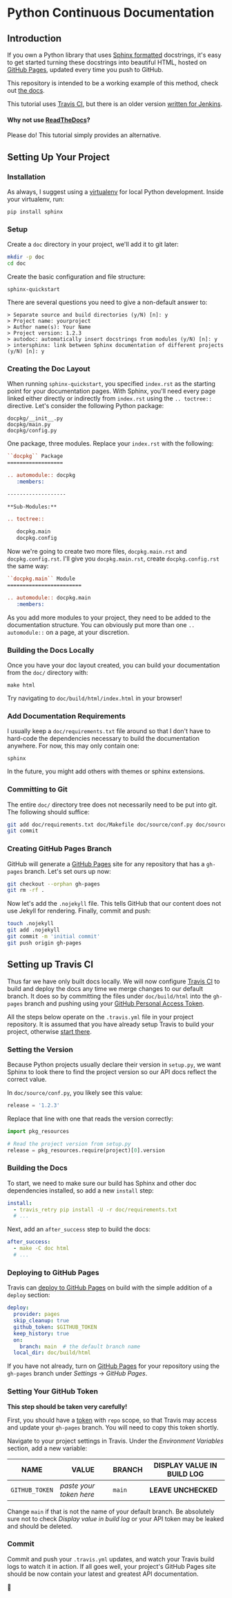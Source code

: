Python Continuous Documentation
===============================

## Introduction

If you own a Python library that uses [Sphinx formatted][1] docstrings, it's
easy to get started turning these docstrings into beautiful HTML, hosted on
[GitHub Pages][4], updated every time you push to GitHub.

This repository is intended to be a working example of this method, check out
[the docs][2].

This tutorial uses [Travis CI][9], but there is an older version
[written for Jenkins](https://github.com/icgood/continuous-docs/tree/jenkins).

#### Why not use [ReadTheDocs][8]?

Please do! This tutorial simply provides an alternative.

## Setting Up Your Project

### Installation

As always, I suggest using a [virtualenv][3] for local Python development.
Inside your virtualenv, run:

    pip install sphinx

### Setup

Create a `doc` directory in your project, we'll add it to git later:

```bash
mkdir -p doc
cd doc
```

Create the basic configuration and file structure:

    sphinx-quickstart

There are several questions you need to give a non-default answer to:

    > Separate source and build directories (y/N) [n]: y
    > Project name: yourproject
    > Author name(s): Your Name
    > Project version: 1.2.3
    > autodoc: automatically insert docstrings from modules (y/N) [n]: y
    > intersphinx: link between Sphinx documentation of different projects (y/N) [n]: y

### Creating the Doc Layout

When running `sphinx-quickstart`, you specified `index.rst` as the starting
point for your documentation pages. With Sphinx, you'll need every page linked
either directly or indirectly from `index.rst` using the `.. toctree::`
directive. Let's consider the following Python package:

    docpkg/__init__.py
    docpkg/main.py
    docpkg/config.py

One package, three modules. Replace your `index.rst` with the following:

```rst
``docpkg`` Package
==================

.. automodule:: docpkg
   :members:

-------------------

**Sub-Modules:**

.. toctree::

   docpkg.main
   docpkg.config
```

Now we're going to create two more files, `docpkg.main.rst` and
`docpkg.config.rst`.  I'll give you `docpkg.main.rst`, create
`docpkg.config.rst` the same way:

```rst
``docpkg.main`` Module
========================

.. automodule:: docpkg.main
   :members:
```

As you add more modules to your project, they need to be added to the
documentation structure. You can obviously put more than one `.. automodule::`
on a page, at your discretion.

### Building the Docs Locally

Once you have your doc layout created, you can build your documentation from
the `doc/` directory with:

    make html

Try navigating to `doc/build/html/index.html` in your browser!

### Add Documentation Requirements

I usually keep a `doc/requirements.txt` file around so that I don't have to
hard-code the dependencies necessary to build the documentation anywhere. For
now, this may only contain one:

    sphinx

In the future, you might add others with themes or sphinx extensions.

### Committing to Git

The entire `doc/` directory tree does not necessarily need to be put into git.
The following should suffice:

```bash
git add doc/requirements.txt doc/Makefile doc/source/conf.py doc/source/*.rst
git commit
```

### Creating GitHub Pages Branch

GitHub will generate a [GitHub Pages][4] site for any
repository that has a `gh-pages` branch. Let's set ours up now:

```bash
git checkout --orphan gh-pages
git rm -rf .
```

Now let's add the `.nojekyll` file. This tells GitHub that our content does not
use Jekyll for rendering. Finally, commit and push:

```bash
touch .nojekyll
git add .nojekyll
git commit -m 'initial commit'
git push origin gh-pages
```

## Setting up Travis CI

Thus far we have only built docs locally. We will now configure [Travis CI][9]
to build and deploy the docs any time we merge changes to our default branch.
It does so by committing the files under `doc/build/html` into the `gh-pages`
branch and pushing using your [GitHub Personal Access Token][10].

All the steps below operate on the `.travis.yml` file in your project
repository. It is assumed that you have already setup Travis to build your
project, otherwise [start there][12].

### Setting the Version

Because Python projects usually declare their version in `setup.py`, we want
Sphinx to look there to find the project version so our API docs reflect the
correct value.

In `doc/source/conf.py`, you likely see this value:

```python
release = '1.2.3'
```

Replace that line with one that reads the version correctly:

```python
import pkg_resources

# Read the project version from setup.py
release = pkg_resources.require(project)[0].version
```

### Building the Docs

To start, we need to make sure our build has Sphinx and other doc dependencies
installed, so add a new `install` step:

```yaml
install:
  - travis_retry pip install -U -r doc/requirements.txt
  # ...
```

Next, add an `after_success` step to build the docs:

```yaml
after_success:
  - make -C doc html
  # ...
```

### Deploying to GitHub Pages

Travis can [deploy to GitHub Pages][11] on build with the simple addition of a
`deploy` section:

```yaml
deploy:
  provider: pages
  skip_cleanup: true
  github_token: $GITHUB_TOKEN
  keep_history: true
  on:
    branch: main  # the default branch name
  local_dir: doc/build/html
```

If you have not already, turn on [GitHub Pages][4] for your repository using
the `gh-pages` branch under *Settings* &rarr; *GitHub Pages*.

### Setting Your GitHub Token

**This step should be taken very carefully!**

First, you should have a [token][10] with `repo` scope, so that Travis may
access and update your `gh-pages` branch. You will need to copy this token
shortly.

Navigate to your project settings in Travis. Under the *Environment Variables*
section, add a new variable:

| NAME | VALUE | BRANCH | DISPLAY VALUE IN BUILD LOG |
| ---- | ----- | ------ | -------------------------- |
| `GITHUB_TOKEN` | *paste your token here* | `main` | **LEAVE UNCHECKED** |

Change `main` if that is not the name of your default branch. Be absolutely sure
not to check *Display value in build log* or your API token may be leaked and
should be deleted.

### Commit

Commit and push your `.travis.yml` updates, and watch your Travis build logs to
watch it in action. If all goes well, your project's GitHub Pages site should be
now contain your latest and greatest API documentation.

:tada:

[1]: https://pythonhosted.org/an_example_pypi_project/sphinx.html#full-code-example
[2]: https://icgood.github.io/continuous-docs/
[3]: https://docs.python.org/3/library/venv.html
[4]: https://pages.github.com/
[6]: https://pypi.python.org/pypi
[7]: https://www.sphinx-doc.org/en/master/usage/restructuredtext/index.html
[8]: https://readthedocs.org/
[9]: https://travis-ci.com/
[10]: https://github.com/settings/tokens
[11]: https://docs.travis-ci.com/user/deployment/pages/
[12]: https://docs.travis-ci.com/user/tutorial/
